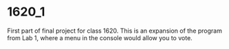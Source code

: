 # 1620_1
First part of final project for class 1620. This is an expansion of the program from Lab 1, where a menu in the console would allow you to vote.
